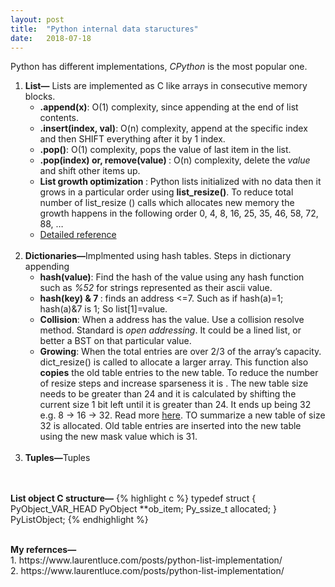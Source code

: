 ```yaml
---
layout: post
title:  "Python internal data staructures"
date:   2018-07-18
---
```


<p class="intro">Python has different implementations, <i>CPython</i> is the most popular one. </p>
<ol>
  <li><b>List—</b> Lists are implemented as C like arrays in consecutive memory blocks.
      <ul>
        <li><b>.append(x)</b>: O(1) complexity, since appending at the end of list contents. </li>
        <li><b>.insert(index, val)</b>: O(n) complexity, append at the specific index and then SHIFT everything after it by 1 index.</li>
        <li><b>.pop()</b>: O(1) complexity, pops the value of last item in the list. </li>
        <li><b>.pop(index) or, remove(value) </b>: O(n) complexity, delete the <i>value</i> and shift other items up. </li>
        <li><b>List growth optimization </b>: Python lists initialized with no data then it grows in a particular order using <b>list_resize()</b>. To reduce total number of list_resize () calls which allocates new memory the growth happens in the following order 0, 4, 8, 16, 25, 35, 46, 58, 72, 88, …</li>
        <li><a href="https://www.laurentluce.com/posts/python-list-implementation/">Detailed reference</a></li>
      </ul>
  </li><br>

  <li><b>Dictionaries—</b>Implmented using hash tables. Steps in dictionary appending
      <ul>
        <li><b>hash(value)</b>: Find the hash of the value using any hash function such as <i>%52</i> for strings represented as their ascii value.  </li>
        <li><b>hash(key) &amp;	7 </b>: finds an address <=7. Such as if hash(a)=1; hash(a)&amp;7 is 1; So list[1]=value. </li>
        <li><b>Collision</b>: When a address has the value. Use a collision resolve method. Standard is <i>open addressing</i>. It could be a lined list, or better a BST on that particular value. </li>
        <li><b>Growing</b>: When the total entries are over 2/3 of the array’s capacity. dict_resize() is called to allocate a larger array. This function also <b>copies</b> the old table entries to the new table. To reduce the number of resize steps and increase sparseness it is . The new table size needs to be greater than 24 and it is calculated by shifting the current size 1 bit left until it is greater than 24. It ends up being 32 e.g. 8 -> 16 -> 32. Read more <a href="https://www.laurentluce.com/posts/python-dictionary-implementation/">here</a>. TO summarize a new table of size 32 is allocated. Old table entries are inserted into the new table using the new mask value which is 31.</li>
      </ul>
  </li><br>

  <li><b>Tuples—</b>Tuples </li> </ol>


<br><br>
<b>List  object C structure—</b>
{% highlight c %}
typedef struct {
    PyObject_VAR_HEAD
    PyObject **ob_item;
    Py_ssize_t allocated;
} PyListObject;
{% endhighlight %}

<p><br>
<b>My refernces—</b><br>
1. https://www.laurentluce.com/posts/python-list-implementation/<br>
2. https://www.laurentluce.com/posts/python-list-implementation/<br>


